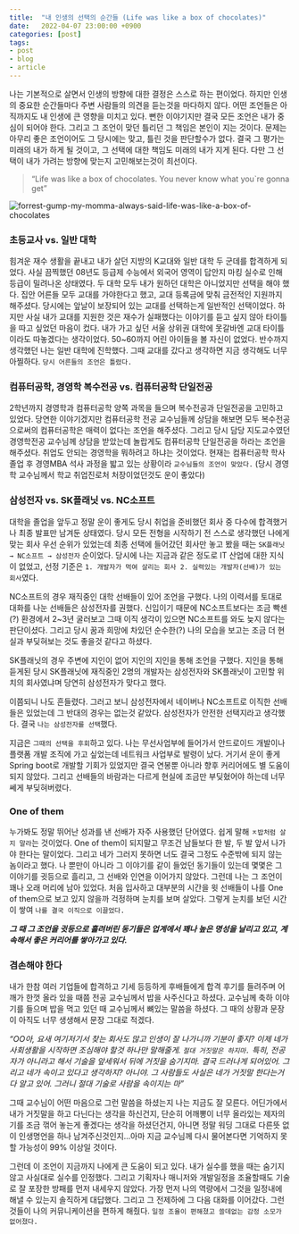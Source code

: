 ```yaml
---
title:  "내 인생의 선택의 순간들 (Life was like a box of chocolates)"
date:   2022-04-07 23:00:00 +0900
categories: [post]
tags:
- post
- blog
- article
---
```


나는 기본적으로 살면서 인생의 방향에 대한 결정은 스스로 하는 편이었다. 하지만 인생의 중요한 순간들마다 주변 사람들의 의견을 듣는것을 마다하지 않다. 어떤 조언들은 아직까지도 내 인생에 큰 영향을 미치고 있다. 뻔한 이야기지만 결국 모든 조언은 내가 중심이 되어야 한다. 그리고 그 조언이 맞던 틀리던 그 책임은 본인이 지는 것이다. 문제는 아무리 좋은 조언이어도 그 당시에는 맞고, 틀린 것을 판단할수가 없다. 결국 그 평가는 미래의 내가 하게 될 것이고, 그 선택에 대한 책임도 미래의 내가 지게 된다. 다만 그 선택이 내가 가려는 방향에 맞는지 고민해보는것이 최선이다.

> “Life was like a box of chocolates. You never know what you`re gonna get”

![forrest-gump-my-momma-always-said-life-was-like-a-box-of-chocolates](https://user-images.githubusercontent.com/6336815/162216449-e4e14bb2-8688-46ad-ba96-fac7b85a78de.gif)


### 초등교사 vs. 일반 대학

힘겨운 재수 생활을 끝내고 내가 살던 지방의 K교대와 일반 대학 두 군데를 합격하게 되었다. 사실 끔찍했던 08년도 등급제 수능에서 외국어 영역이 답안지 마킹 실수로 인해 등급이 밀려나온 상태였다. 두 대학 모두 내가 원하던 대학은 아니었지만 선택을 해야 했다. 집안 어른들 모두 교대를 가야한다고 했고, 교대 등록금에 맞춰 금전적인 지원까지 해주셨다. 당시에는 앞날이 보장되어 있는 교대를 선택하는게 일반적인 선택이었다. 하지만 사실 내가 교대를 지원한 것은 재수가 실패했다는 이야기를 듣고 싶지 않아 타이틀을 따고 싶었던 마음이 컸다. 내가 가고 싶던 서울 상위권 대학에 못갈바엔 교대 타이틀이라도 따놓겠다는 생각이었다. 50~60까지 어린 아이들을 볼 자신이 없었다. 반수까지 생각했던 나는 일반 대학에 진학했다. 그때 교대를 갔다고 생각하면 지금 생각해도 너무 아찔하다. `당시 어른들의 조언은 틀렸다.`

### 컴퓨터공학, 경영학 복수전공 vs. 컴퓨터공학 단일전공

2학년까지 경영학과 컴퓨터공학 양쪽 과목을 들으며 복수전공과 단일전공을 고민하고 있었다. 당연한 이야기겠지만 컴퓨터공학 전공 교수님들께 상담을 해보면 모두 복수전공으로써의 컴퓨터공학은 매력이 없다는 조언을 해주셨다. 그리고 당시 담당 지도교수였던 경영학전공 교수님께 상담을 받았는데 놀랍게도 컴퓨터공학 단일전공을 하라는 조언을 해주셨다. 취업도 안되는 경영학을 뭐하려고 하냐는 것이었다. 현재는 컴퓨터공학 학사 졸업 후 경영MBA 석사 과정을 밟고 있는 상황이라 `교수님들의 조언이 맞았다.` (당시 경영학 교수님께서 학교 취업진로처 처장이었던것도 운이 좋았다)

 

### 삼성전자 vs. SK플래닛 vs. NC소프트

대학을 졸업을 앞두고 정말 운이 좋게도 당시 취업을 준비했던 회사 중 다수에 합격했거나 최종 발표만 남겨둔 상태였다. 당시 모든 전형을 시작하기 전 스스로 생각했던 나에게 맞는 회사 우선 순위가 있었는데 최종 선택에 들어갔던 회사만 놓고 봤을 때는 `SK플래닛 → NC소프트 → 삼성전자` 순이었다. 당시에 나는 지금과 같은 정도로 IT 산업에 대한 지식이 없었고, 선정 기준은 `1. 개발자가 먹여 살리는 회사 2. 실력있는 개발자(선배)가 있는 회사`였다.

NC소프트의 경우 재직중인 대학 선배들이 있어 조언을 구했다. 나의 이력서를 토대로 대화를 나눈 선배들은 삼성전자를 권했다. 신입이기 때문에 NC소프트보다는 조금 빡센(?) 환경에서 2~3년 굴러보고 그때 이직 생각이 있으면 NC소프트를 와도 늦지 않다는 판단이셨다. 그리고 당시 꿈과 희망에 차있던 순수한(?) 나의 모습을 보고는 조금 더 현실과 부딪혀보는 것도 좋을것 같다고 하셨다.

SK플래닛의 경우 주변에 지인이 없어 지인의 지인을 통해 조언을 구했다. 지인을 통해 듣게된 당시 SK플래닛에 재직중인 2명의 개발자는 삼성전자와 SK플래닛이 고민할 위치의 회사였냐며 당연히 삼성전자가 맞다고 했다.

이쯤되니 나도 흔들렸다. 그러고 보니 삼성전자에서 네이버나 NC소프트로 이직한 선배들은 있었는데 그 반대의 경우는 없는것 같았다. 삼성전자가 안전한 선택지라고 생각했다. 결국 `나는 삼성전자를 선택`했다.

지금은 `그때의 선택을 후회`하고 있다. 나는 무선사업부에 들어가서 안드로이드 개발이나 플랫폼 개발 조직에 가고 싶었는데 네트워크 사업부로 발령이 났다. 거기서 운이 좋게 Spring boot로 개발할 기회가 있었지만 결국 연봉뿐 아니라 향후 커리어에도 별 도움이 되지 않았다. 그리고 선배들의 바람과는 다르게 현실에 조금만 부딪혔어야 하는데 너무 쎄게 부딪혀버렸다.

### One of them

누가봐도 정말 뛰어난 성과를 낸 선배가 자주 사용했던 단어였다. 쉽게 말해 `ㅈ밥처럼 살지 말라`는 것이었다. One of them이 되지말고 무조건 남들보다 한 발, 두 발 앞서 나가야 한다는 말이었다. 그리고 네가 그러지 못하면 너도 결국 그정도 수준밖에 되지 않는 놈이라고 했다. 나 뿐만이 아니라 그 이야기를 같이 들었던 동기들이 있는데 몇몇은 그 이야기를 귓등으로 흘리고, 그 선배와 인연을 이어가지 않았다. 그런데 나는 그 조언이 꽤나 오래 머리에 남아 있었다. 처음 입사하고 대부분의 시간을 윗 선배들이 나를 One of them으로 보고 있지 않을까 걱정하며 눈치를 보며 살았다. 그렇게 눈치를 보던 시간이 쌓여 `나를 결국 이직으로 이끌었다.` 

***그 때 그 조언을 귓등으로 흘려버린 동기들은 업계에서 꽤나 높은 명성을 날리고 있고, 계속해서 좋은 커리어를 쌓아가고 있다.***

### 겸손해야 한다

내가 한참 여러 기업들에 합격하고 기세 등등하게 후배들에게 합격 후기를 들려주며 어깨가 한껏 올라 있을 때쯤 전공 교수님께서 밥을 사주신다고 하셨다. 교수님께 축하 이야기를 들으며 밥을 먹고 있던 때 교수님께서 뼈있는 말씀을 하셨다. 그 때의 상황과 문장이 아직도 너무 생생해서 문장 그대로 적겠다.

*“OO아, 요새 여기저기서 찾는 회사도 많고 인생이 잘 나가니까 기분이 좋지? 이제 네가 사회생활을 시작하면 조심해야 할것 하나만 말해줄게. `절대 거짓말은 하지마.` 특히, 전공자가 아니라고 해서 기술을 앞세워서 뒤에 거짓을 숨기지마. 결국 드러나게 되어있어. 그리고 네가 속이고 있다고 생각하지? 아니야. 그 사람들도 사실은 네가 거짓말 한다는거 다 알고 있어. 그러니 절대 기술로 사람을 속이지는 마”*

그때 교수님이 어떤 마음으로 그런 말씀을 하셨는지 나는 지금도 잘 모른다. 어딘가에서 내가 거짓말을 하고 다닌다는 생각을 하신건지, 단순히 어깨뽕이 너무 올라있는 제자의 기를 조금 꺾어 놓는게 좋겠다는 생각을 하셨던건지, 아니면 정말 워딩 그대로 다른뜻 없이 인생명언을 하나 남겨주신것인지...아마 지금 교수님께 다시 물어본다면 기억하지 못할 가능성이 99% 이상일 것이다.

그런데 이 조언이 지금까지 나에게 큰 도움이 되고 있다. 내가 실수를 했을 때는 숨기지 않고 사실대로 실수를 인정했다. 그리고 기획자나 매니저와 개발일정을 조율할때도 기술로 잘 포장한 방패를 먼저 내세우지 않았다. 가장 먼저 나의 역량에서 그것을 일정내에 해낼 수 있는지 솔직하게 대답했다. 그리고 그 전제하에 그 다음 대화를 이어갔다. 그런 것들이 나의 커뮤니케이션을 편하게 해줬다. `일정 조율이 편해졌고 쓸데없는 감정 소모가 없어졌다.`
